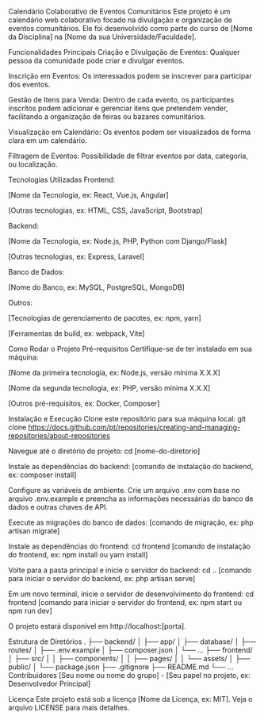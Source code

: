 Calendário Colaborativo de Eventos Comunitários
Este projeto é um calendário web colaborativo focado na divulgação e organização de eventos comunitários. Ele foi desenvolvido como parte do curso de [Nome da Disciplina] na [Nome da sua Universidade/Faculdade].

Funcionalidades Principais
Criação e Divulgação de Eventos: Qualquer pessoa da comunidade pode criar e divulgar eventos.

Inscrição em Eventos: Os interessados podem se inscrever para participar dos eventos.

Gestão de Itens para Venda: Dentro de cada evento, os participantes inscritos podem adicionar e gerenciar itens que pretendem vender, facilitando a organização de feiras ou bazares comunitários.

Visualização em Calendário: Os eventos podem ser visualizados de forma clara em um calendário.

Filtragem de Eventos: Possibilidade de filtrar eventos por data, categoria, ou localização.

Tecnologias Utilizadas
Frontend:

[Nome da Tecnologia, ex: React, Vue.js, Angular]

[Outras tecnologias, ex: HTML, CSS, JavaScript, Bootstrap]

Backend:

[Nome da Tecnologia, ex: Node.js, PHP, Python com Django/Flask]

[Outras tecnologias, ex: Express, Laravel]

Banco de Dados:

[Nome do Banco, ex: MySQL, PostgreSQL, MongoDB]

Outros:

[Tecnologias de gerenciamento de pacotes, ex: npm, yarn]

[Ferramentas de build, ex: webpack, Vite]

Como Rodar o Projeto
Pré-requisitos
Certifique-se de ter instalado em sua máquina:

[Nome da primeira tecnologia, ex: Node.js, versão mínima X.X.X]

[Nome da segunda tecnologia, ex: PHP, versão mínima X.X.X]

[Outros pré-requisitos, ex: Docker, Composer]

Instalação e Execução
Clone este repositório para sua máquina local:
git clone https://docs.github.com/pt/repositories/creating-and-managing-repositories/about-repositories

Navegue até o diretório do projeto:
cd [nome-do-diretorio]

Instale as dependências do backend:
[comando de instalação do backend, ex: composer install]

Configure as variáveis de ambiente. Crie um arquivo .env com base no arquivo .env.example e preencha as informações necessárias do banco de dados e outras chaves de API.

Execute as migrações do banco de dados:
[comando de migração, ex: php artisan migrate]

Instale as dependências do frontend:
cd frontend
[comando de instalação do frontend, ex: npm install ou yarn install]

Volte para a pasta principal e inicie o servidor do backend:
cd ..
[comando para iniciar o servidor do backend, ex: php artisan serve]

Em um novo terminal, inicie o servidor de desenvolvimento do frontend:
cd frontend
[comando para iniciar o servidor do frontend, ex: npm start ou npm run dev]

O projeto estará disponível em http://localhost:[porta].

Estrutura de Diretórios
.
├── backend/
│   ├── app/
│   ├── database/
│   ├── routes/
│   ├── .env.example
│   ├── composer.json
│   └── ...
├── frontend/
│   ├── src/
│   │   ├── components/
│   │   ├── pages/
│   │   └── assets/
│   ├── public/
│   └── package.json
├── .gitignore
├── README.md
└── ...
Contribuidores
[Seu nome ou nome do grupo] - [Seu papel no projeto, ex: Desenvolvedor Principal]

Licença
Este projeto está sob a licença [Nome da Licença, ex: MIT]. Veja o arquivo LICENSE para mais detalhes.
